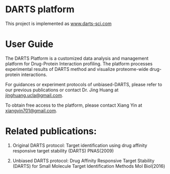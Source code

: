 # DARTS platform

This project is implemented as www.darts-sci.com

# User Guide

The DARTS Platform is a customized data analysis and management platform for Drug-Protein Interaction profiling. The platform processes experimental results of DARTS method and visualize proteome-wide drug-protein interactions.

For guidances or experiment protocols of unbiased-DARTS, please refer to our previous publications or contact Dr. Jing Huang at jinghuang.ucla@gmail.com.

To obtain free access to the platform, please contact Xiang Yin at xiangyin701@gmail.com.


# Related publications:

1. Original DARTS protocol: 
Target identification using drug affinity responsive target stability (DARTS) PNAS(2009)

2. Unbiased DARTS protocol:
Drug Affinity Responsive Target Stability (DARTS) for Small Molecule Target Identification Methods Mol Biol(2016)

